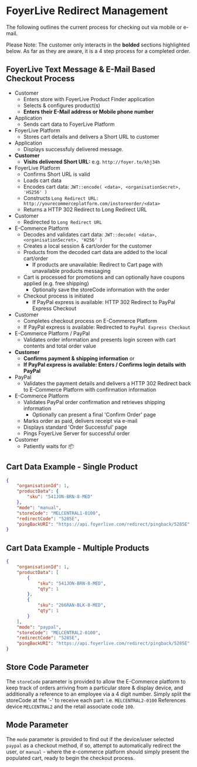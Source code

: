 # FoyerLive Redirect Management
The following outlines the current process for checking out via mobile or e-mail.

Please Note: The customer only interacts in the **bolded** sections highlighted below.  As far as they are aware, it is a 4 step process for a completed order.

## FoyerLive Text Message & E-Mail Based Checkout Process

- Customer
    - Enters store with FoyerLive Product Finder application
    - Selects & configures product(s)
    - **Enters their E-Mail address or Mobile phone number**
- Application
    - Sends cart data to FoyerLive Platform
- FoyerLive Platform
    - Stores cart details and delivers a Short URL to customer
- Application
    - Displays successfuly delivered message.
- **Customer**
    - **Visits delivered Short URL:** e.g. `http://foyer.to/khj34h`
- FoyerLive Platform
    - Confirms Short URL is valid
    - Loads cart data
    - Encodes cart data: `JWT::encode( <data>, <organisationSecret>, 'HS256' )`
    - Constructs `Long Redirect URL: http://yourecommerceplatform.com/instoreorder/<data>`
    - Returns a HTTP 302 Redirect to Long Redirect URL
- Customer
    - Redirected to `Long Redirect URL`
- E-Commerce Platform
    - Decodes and validates cart data: `JWT::decode( <data>, <organisationSecret>, 'H256' )`
    - Creates a local session & cart/order for the customer
    - Products from the decoded cart data are added to the local cart/order
        - If products are unavailable: Redirect to Cart page with unavailable products messaging
    - Cart is processed for promotions and can optionally have coupons applied (e.g. free shipping)
        - Optionally save the storeCode information with the order
    - Checkout process is initiated
        - If PayPal express is available: HTTP 302 Redirect to PayPal Express Checkout
- Customer
    - Completes checkout process on E-Commerce Platform
    - If PayPal express is available: Redirected to `PayPal Express Checkout`
- E-Commerce Platform / PayPal 
    - Validates order information and presents login screen with cart contents and total order value
- **Customer**
    - **Confirms payment & shipping information** or
    - **If PayPal express is available: Enters / Confirms login details with PayPal**
- PayPal
    - Validates the payment details and delivers a HTTP 302 Redirect back to E-Commerce Platform with confirmation information
- E-Commerce Platform
    - Validates PayPal order confirmation and retrieves shipping information
        - Optionally can present a final 'Confirm Order' page
    - Marks order as paid, delivers receipt via e-mail
    - Displays standard 'Order Successful' page
    - Pings FoyerLive Server for successful order
- Customer
    - Patiently waits for :package:
    
    
## Cart Data Example - Single Product
```json
{
    "organisationId": 1,
    "productData": {
        "sku": "541JON-BRN-8-MED"
    },
    "mode": "manual",
    "storeCode": "MELCENTRAL1-0100",
    "redirectCode": "5285E",
    "pingBackURI": "https://api.foyerlive.com/redirect/pingback/5285E"
}
```
    
## Cart Data Example - Multiple Products
```json
{
    "organisationId": 1,
    "productData": [
        {
            "sku": "541JON-BRN-8-MED",
            "qty": 1
        },
        {
            "sku": "266RAN-BLK-8-MED",
            "qty": 1
        }
    ],
    "mode": "paypal",
    "storeCode": "MELCENTRAL2-0100",
    "redirectCode": "5285E",
    "pingBackURI": "https://api.foyerlive.com/redirect/pingback/5285E"
}
```

## Store Code Parameter
The `storeCode` parameter is provided to allow the E-Commerce platform to keep track of orders arriving from a particular store & display device, and additionally a reference to an employee via a 4 digit number. Simply split the storeCode at the '-' to receive each part: i.e. `MELCENTRAL2-0100` References device `MELCENTRAL2` and the retail associate code `100`.

## Mode Parameter
The `mode` parameter is provided to find out if the device/user selected `paypal` as a checkout method, if so, attempt to automatically redirect the user, or `manual` - where the e-commerce platform should simply present the populated cart, ready to begin the checkout process.
